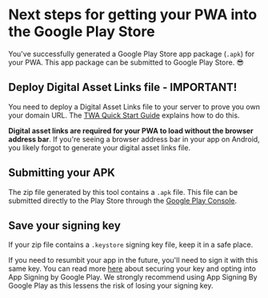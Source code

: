 # Next steps for getting your PWA into the Google Play Store
You've successfully generated a Google Play Store app package (`.apk`) for your PWA. This app package can be submitted to Google Play Store. 😎

## Deploy Digital Asset Links file - IMPORTANT!

You need to deploy a Digital Asset Links file to your server to prove you own your domain URL. The [TWA Quick Start Guide](https://developers.google.com/web/updates/2019/08/twas-quickstart#creating-your-asset-link-file) explains how to do this.

**Digital asset links are required for your PWA to load without the browser address bar**. If you're seeing a browser address bar in your app on Android, you likely forgot to generate your digital asset links file.

## Submitting your APK

The zip file generated by this tool contains a `.apk` file. This file can be submitted directly to the Play Store through the [Google Play Console](https://developer.android.com/distribute/console).

## Save your signing key

If your zip file contains a `.keystore` signing key file, keep it in a safe place. 

If you need to resumbit your app in the future, you'll need to sign it with this same key. You can read more [here](https://developer.android.com/studio/publish/app-signing#opt-out) about securing your key and opting into App Signing by Google Play. We strongly recommend using App Signing By Google Play as this lessens the risk of losing your signing key.